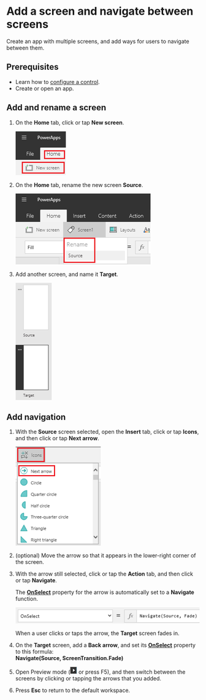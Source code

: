 <properties
	pageTitle="Add a screen and navigate between screens | Microsoft PowerApps"
	description="Add a screen to an app and use next and back arrows to go between screens in PowerApps"
	services=""
	suite="powerapps"
	documentationCenter="na"
	authors="AFTOwen"
	manager="anneta"
	editor=""
	tags=""/>

<tags
   ms.service="powerapps"
   ms.devlang="na"
   ms.topic="article"
   ms.tgt_pltfrm="na"
   ms.workload="na"
   ms.date="10/16/2016"
   ms.author="anneta"/>

# Add a screen and navigate between screens #
Create an app with multiple screens, and add ways for users to navigate between them.

## Prerequisites ##
- Learn how to [configure a control](add-configure-controls.md).
- Create or open an app.

## Add and rename a screen ##
1. On the **Home** tab, click or tap **New screen**.

	![Add Screen option on the Home tab](./media/add-screen-context-variables/add-screen.png)

1. On the **Home** tab, rename the new screen **Source**.

	![Rename the default screen](./media/add-screen-context-variables/name-source-screen.png)

1. Add another screen, and name it **Target**.

	![Two screens in the left navigation bar](./media/add-screen-context-variables/two-screens-in-nav.png)

## Add navigation ##
1. With the **Source** screen selected, open the **Insert** tab, click or tap **Icons**, and then click or tap **Next arrow**.  

	![The Shapes option on the Insert tab](./media/add-screen-context-variables/add-next-arrow.png)

1. (optional) Move the arrow so that it appears in the lower-right corner of the screen.

1. With the arrow still selected, click or tap the **Action** tab, and then click or tap **Navigate**.

	The **[OnSelect](controls/properties-core.md)** property for the arrow is automatically set to a **Navigate** function.  

	![OnSelect property set to Navigate function](./media/add-screen-context-variables/onselect-default.png)

	When a user clicks or taps the arrow, the **Target** screen fades in.

1. On the **Target** screen, add a **Back arrow**, and set its **[OnSelect](controls/properties-core.md)** property to this formula:
<br>**Navigate(Source, ScreenTransition.Fade)**

1. Open Preview mode (![](./media/add-screen-context-variables/preview.png) or press F5), and then switch between the screens by clicking or tapping the arrows that you added.

1. Press **Esc** to return to the default workspace.
